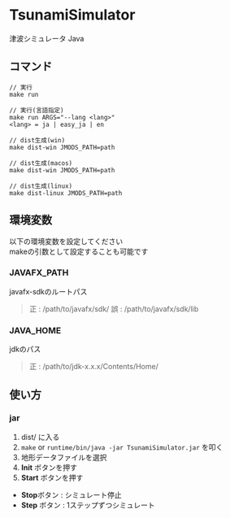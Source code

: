 # TsunamiSimulator

津波シミュレータ Java

## コマンド

```
// 実行
make run

// 実行(言語指定)
make run ARGS="--lang <lang>"
<lang> = ja | easy_ja | en

// dist生成(win)
make dist-win JMODS_PATH=path

// dist生成(macos)
make dist-win JMODS_PATH=path

// dist生成(linux)
make dist-linux JMODS_PATH=path
```

## 環境変数

以下の環境変数を設定してください  
makeの引数として設定することも可能です  

### JAVAFX_PATH

javafx-sdkのルートパス

> 正 : /path/to/javafx/sdk/
> 誤 : /path/to/javafx/sdk/lib

### JAVA_HOME

jdkのパス

> 正 : /path/to/jdk-x.x.x/Contents/Home/

## 使い方

### jar

1. dist/ に入る
2. `make` or `runtime/bin/java -jar TsunamiSimulator.jar` を叩く
2. 地形データファイルを選択
3. **Init** ボタンを押す
4. **Start** ボタンを押す

- **Stop**ボタン : シミュレート停止
- **Step** ボタン : 1ステップずつシミュレート

